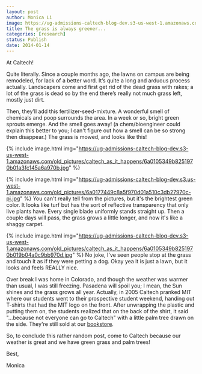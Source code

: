 ```yaml
---
layout: post
author: Monica Li
image: https://ug-admissions-caltech-blog-dev.s3-us-west-1.amazonaws.com/old_pictures/caltech_as_it_happens/6a0105349b8251970b01a510c3dd94970c.jpg
title: The grass is always greener... 
categories: [research]
status: Publish
date: 2014-01-14
---
```



At Caltech!

Quite literally. Since a couple months ago, the lawns on campus are being remodeled, for lack of a better word. It’s quite a long and arduous process actually. Landscapers come and first get rid of the dead grass with rakes; a lot of the grass is dead so by the end there’s really not much grass left, mostly just dirt.

Then, they’ll add this fertilizer-seed-mixture. A wonderful smell of chemicals and poop surrounds the area. In a week or so, bright green sprouts emerge. And the smell goes away! (a chem/bioengineer could explain this better to you; I can't figure out how a smell can be so strong then disappear.) The grass is mowed, and looks like this!


{% include image.html img="https://ug-admissions-caltech-blog-dev.s3-us-west-1.amazonaws.com/old_pictures/caltech_as_it_happens/6a0105349b8251970b01a3fc145a6a970b.jpg" %}


{% include image.html img="https://ug-admissions-caltech-blog-dev.s3.us-west-1.amazonaws.com/old_pictures/6a0177449c8a5f970d01a510c3db27970c-pi.jpg" %}
You can't really tell from the pictures, but it's the brightest green color. It looks like turf but has the sort of reflective transparency that only live plants have. Every single blade uniformly stands straight up. Then a couple days will pass, the grass grows a little longer, and now it's like a shaggy carpet.


{% include image.html img="https://ug-admissions-caltech-blog-dev.s3-us-west-1.amazonaws.com/old_pictures/caltech_as_it_happens/6a0105349b8251970b019b04a0c9bb970d.jpg" %}
No joke, I've seen people stop at the grass and touch it as if they were petting a dog. Okay yea it is just a lawn, but it looks and feels REALLY nice.

Over break I was home in Colorado, and though the weather was warmer than usual, I was still freezing. Pasadena will spoil you; I mean, the Sun shines and the grass grows all year. Actually, in 2005 Caltech pranked MIT where our students went to their prospective student weekend, handing out T-shirts that had the MIT logo on the front. After unwrapping the plastic and putting them on, the students realized that on the back of the shirt, it said "...because not everyone can go to Caltech" with a little palm tree drawn on the side. They're still sold at our <a href="https://bookstore.caltech.edu/catalogs/CatalogProductItems?Title=T-SHIRTS&amp;Sku=1*100424&amp;Source=GM&amp;Delc=Other%20Sizes%20or%20Colors%20Available" target="_self">bookstore</a>.

So, to conclude this rather random post, come to Caltech because our weather is great and we have green grass and palm trees!

Best,

Monica

